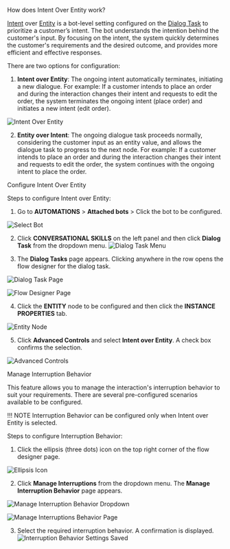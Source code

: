 How does Intent Over Entity work?

[Intent](https://developer.kore.ai/docs/bots/chatbot-overview/about-bots/#I) over [Entity](https://developer.kore.ai/docs/bots/chatbot-overview/about-bots/#E) is a bot-level setting configured on the [Dialog Task](https://developer.kore.ai/docs/bots/chatbot-overview/about-bots/#D) to prioritize a customer’s intent. The bot understands the intention behind the customer's input. By focusing on the intent, the system quickly determines the customer's requirements and the desired outcome, and provides more efficient and effective responses.

There are two options for configuration:

1. **Intent over Entity**: The ongoing intent automatically terminates, initiating a new dialogue. For example: If a customer intends to place an order and during the interaction changes their intent and requests to edit the order, the system terminates the ongoing intent (place order) and initiates a new intent (edit order).

![Intent Over Entity](../../assets/images/intent-over-entity.png)

2. **Entity over Intent**: The ongoing dialogue task proceeds normally, considering the customer input as an entity value, and allows the dialogue task to progress to the next node. For example: If a customer intends to place an order and during the interaction changes their intent and requests to edit the order, the system continues with the ongoing intent to place the order.

Configure Intent Over Entity

Steps to configure Intent over Entity:

1. Go to **AUTOMATIONS** > **Attached bots** > Click the bot to be configured.

![Select Bot](../../assets/images/select-bot.png)

2. Click **CONVERSATIONAL SKILLS** on the left panel and then click **Dialog Task** from the dropdown menu.
![Dialog Task Menu](../../assets/images/dialod-task-menu.png)

3. The **Dialog Tasks** page appears. Clicking anywhere in the row opens the flow designer for the dialog task.

![Dialog Task Page](../../assets/images/dialog-task-page.png)

![Flow Designer Page](../../assets/images/flow-designer-page.png)

4. Click the **ENTITY** node to be configured and then click the **INSTANCE PROPERTIES** tab.

![Entity Node](../../assets/images/entity-node.png)

5. Click **Advanced Controls** and select **Intent over Entity**. A check box confirms the selection.

![Advanced Controls](../../assets/images/advanced-controls.png)

Manage Interruption Behavior

This feature allows you to manage the interaction's interruption behavior to suit your requirements. There are several pre-configured scenarios available to be configured.

!!! NOTE
    Interruption Behavior can be configured only when Intent over Entity is selected.

Steps to configure Interruption Behavior:

1. Click the ellipsis (three dots) icon on the top right corner of the flow designer page.

![Ellipsis Icon](../../assets/images/ellipsis-icon.png)

2. Click **Manage Interruptions** from the dropdown menu. The **Manage Interruption Behavior** page appears.

![Manage Interruption Behavior Dropdown](../../assets/images/manage-interruption-dropdown.png)

![Manage Interruptions Behavior Page](../../assets/images/manage-interruption-behavior.png)

3. Select the required interruption behavior. A confirmation is displayed.
![Interruption Behavior Settings Saved](../../assets/images/interruption-settings-saved.png)